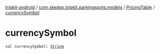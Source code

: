 [tripkit-android](../../index.md) / [com.skedgo.tripkit.parkingspots.models](../index.md) / [PricingTable](index.md) / [currencySymbol](./currency-symbol.md)

# currencySymbol

`val currencySymbol: `[`String`](https://kotlinlang.org/api/latest/jvm/stdlib/kotlin/-string/index.html)